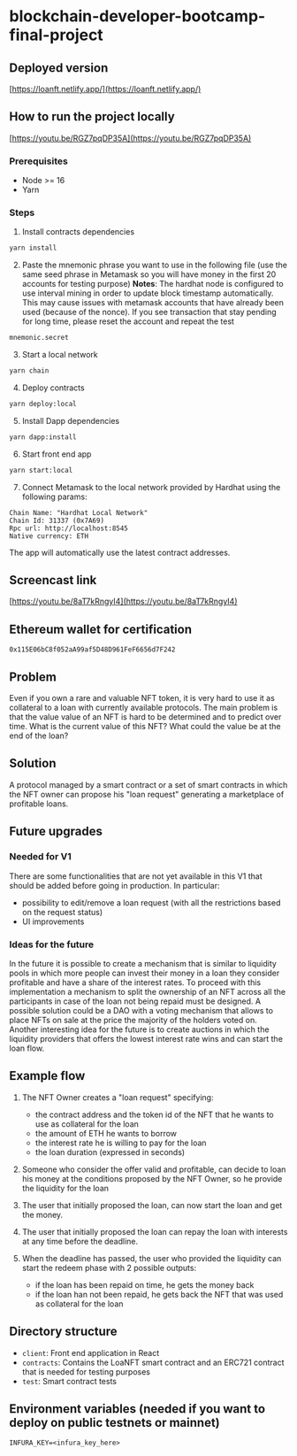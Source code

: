 # blockchain-developer-bootcamp-final-project

## Deployed version
[https://loanft.netlify.app/](https://loanft.netlify.app/)

## How to run the project locally
[https://youtu.be/RGZ7pqDP35A](https://youtu.be/RGZ7pqDP35A)
### Prerequisites
* Node >= 16
* Yarn

### Steps
1. Install contracts dependencies

```bash
yarn install
```

2. Paste the mnemonic phrase you want to use in the following file (use the same seed phrase in Metamask so you will have money in the first 20 accounts for testing purpose)
**Notes**: The hardhat node is configured to use interval mining in order to update block timestamp automatically. This may cause issues with metamask accounts that have already been used (because of the nonce). If you see transaction that stay pending for long time, please reset the account and repeat the test

```bash
mnemonic.secret
```

3. Start a local network

```bash
yarn chain
```

4. Deploy contracts

```bash
yarn deploy:local
```

5. Install Dapp dependencies

```bash
yarn dapp:install
```

6. Start front end app

```bash
yarn start:local
```

7. Connect Metamask to the local network provided by Hardhat using the following params:

```
Chain Name: "Hardhat Local Network"
Chain Id: 31337 (0x7A69)
Rpc url: http://localhost:8545
Native currency: ETH
```


The app will automatically use the latest contract addresses.

## Screencast link
[https://youtu.be/8aT7kRngyI4](https://youtu.be/8aT7kRngyI4)
## Ethereum wallet for certification
`0x115E06bC8f052aA99af5D48D961FeF6656d7F242`
## Problem

Even if you own a rare and valuable NFT token, it is very hard to use it as collateral to a loan with currently available protocols. The main problem is that the value value of an NFT is hard to be determined and to predict over time. What is the current value of this NFT? What could the value be at the end of the loan?

## Solution

A protocol managed by a smart contract or a set of smart contracts in which the NFT owner can propose his "loan request" generating a marketplace of profitable loans.

## Future upgrades
### Needed for V1
There are some functionalities that are not yet available in this V1 that should be added before going in production. In particular:
- possibility to edit/remove a loan request (with all the restrictions based on the request status)
- UI improvements

### Ideas for the future
In the future it is possible to create a mechanism that is similar to liquidity pools in which more people can invest their money in a loan they consider profitable and have a share of the interest rates. To proceed with this implementation a mechanism to split the ownership of an NFT across all the participants in case of the loan not being repaid must be designed. A possible solution could be a DAO with a voting mechanism that allows to place NFTs on sale at the price the majority of the holders voted on.
Another interesting idea for the future is to create auctions in which the liquidity providers that offers the lowest interest rate wins and can start the loan flow.

## Example flow

1. The NFT Owner creates a "loan request" specifying:
   - the contract address and the token id of the NFT that he wants to use as collateral for the loan
   - the amount of ETH he wants to borrow
   - the interest rate he is willing to pay for the loan
   - the loan duration (expressed in seconds)

2. Someone who consider the offer valid and profitable, can decide to loan his money at the conditions proposed by the NFT Owner, so he provide the liquidity for the loan

3. The user that initially proposed the loan, can now start the loan and get the money.

4. The user that initially proposed the loan can repay the loan with interests at any time before the deadline.

5. When the deadline has passed, the user who provided the liquidity can start the redeem phase with 2 possible outputs:
   - if the loan has been repaid on time, he gets the money back
   - if the loan han not been repaid, he gets back the NFT that was used as collateral for the loan

## Directory structure

* `client`: Front end application in React
* `contracts`: Contains the LoaNFT smart contract and an ERC721 contract that is needed for testing purposes
* `test`: Smart contract tests

## Environment variables (needed if you want to deploy on public testnets or mainnet)

```
INFURA_KEY=<infura_key_here>
```